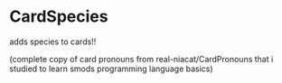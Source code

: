 # CardSpecies
adds species to cards!!

(complete copy of card pronouns from real-niacat/CardPronouns that i studied to learn smods programming language basics)
